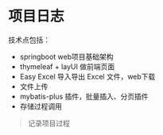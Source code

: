 # 项目日志

技术点包括：
+ springboot web项目基础架构
+ thymeleaf + layUI 做前端页面
+ Easy Excel 导入导出 Excel 文件，web下载
+ 文件上传
+ mybatis-plus 插件，批量插入、分页插件
+ 存储过程调用


> 记录项目过程
